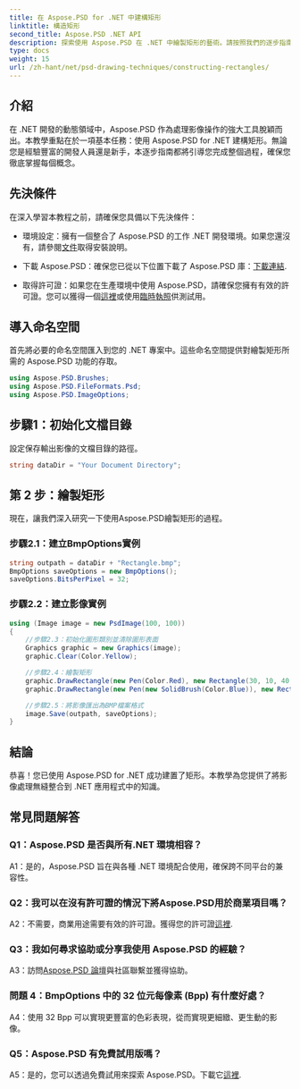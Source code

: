 ```yaml
---
title: 在 Aspose.PSD for .NET 中建構矩形
linktitle: 構造矩形
second_title: Aspose.PSD .NET API
description: 探索使用 Aspose.PSD 在 .NET 中繪製矩形的藝術。請按照我們的逐步指南進行無縫整合。輕鬆提升您的影像處理遊戲等級。
type: docs
weight: 15
url: /zh-hant/net/psd-drawing-techniques/constructing-rectangles/
---
```

## 介紹

在 .NET 開發的動態領域中，Aspose.PSD 作為處理影像操作的強大工具脫穎而出。本教學重點在於一項基本任務：使用 Aspose.PSD for .NET 建構矩形。無論您是經驗豐富的開發人員還是新手，本逐步指南都將引導您完成整個過程，確保您徹底掌握每個概念。

## 先決條件

在深入學習本教程之前，請確保您具備以下先決條件：

- 環境設定：擁有一個整合了 Aspose.PSD 的工作 .NET 開發環境。如果您還沒有，請參閱[文件](https://reference.aspose.com/psd/net/)取得安裝說明。

- 下載 Aspose.PSD：確保您已從以下位置下載了 Aspose.PSD 庫：[下載連結](https://releases.aspose.com/psd/net/).

- 取得許可證：如果您在生產環境中使用 Aspose.PSD，請確保您擁有有效的許可證。您可以獲得一個[這裡](https://purchase.aspose.com/buy)或使用[臨時執照](https://purchase.aspose.com/temporary-license/)供測試用。

## 導入命名空間

首先將必要的命名空間匯入到您的 .NET 專案中。這些命名空間提供對繪製矩形所需的 Aspose.PSD 功能的存取。

```csharp
using Aspose.PSD.Brushes;
using Aspose.PSD.FileFormats.Psd;
using Aspose.PSD.ImageOptions;
```

## 步驟1：初始化文檔目錄

設定保存輸出影像的文檔目錄的路徑。

```csharp
string dataDir = "Your Document Directory";
```

## 第 2 步：繪製矩形

現在，讓我們深入研究一下使用Aspose.PSD繪製矩形的過程。

### 步驟2.1：建立BmpOptions實例

```csharp
string outpath = dataDir + "Rectangle.bmp";
BmpOptions saveOptions = new BmpOptions();
saveOptions.BitsPerPixel = 32;
```

### 步驟2.2：建立影像實例

```csharp
using (Image image = new PsdImage(100, 100))
{
    //步驟2.3：初始化圖形類別並清除圖形表面
    Graphics graphic = new Graphics(image);
    graphic.Clear(Color.Yellow);

    //步驟2.4：繪製矩形
    graphic.DrawRectangle(new Pen(Color.Red), new Rectangle(30, 10, 40, 80));
    graphic.DrawRectangle(new Pen(new SolidBrush(Color.Blue)), new Rectangle(10, 30, 80, 40));

    //步驟2.5：將影像匯出為BMP檔案格式
    image.Save(outpath, saveOptions);
}
```

## 結論

恭喜！您已使用 Aspose.PSD for .NET 成功建置了矩形。本教學為您提供了將影像處理無縫整合到 .NET 應用程式中的知識。

## 常見問題解答

### Q1：Aspose.PSD 是否與所有.NET 環境相容？

A1：是的，Aspose.PSD 旨在與各種 .NET 環境配合使用，確保跨不同平台的兼容性。

### Q2：我可以在沒有許可證的情況下將Aspose.PSD用於商業項目嗎？

 A2：不需要，商業用途需要有效的許可證。獲得您的許可證[這裡](https://purchase.aspose.com/buy).

### Q3：我如何尋求協助或分享我使用 Aspose.PSD 的經驗？

 A3：訪問[Aspose.PSD 論壇](https://forum.aspose.com/c/psd/34)與社區聯繫並獲得協助。

### 問題 4：BmpOptions 中的 32 位元每像素 (Bpp) 有什麼好處？

A4：使用 32 Bpp 可以實現更豐富的色彩表現，從而實現更細緻、更生動的影像。

### Q5：Aspose.PSD 有免費試用版嗎？

 A5：是的，您可以透過免費試用來探索 Aspose.PSD。下載它[這裡](https://releases.aspose.com/).